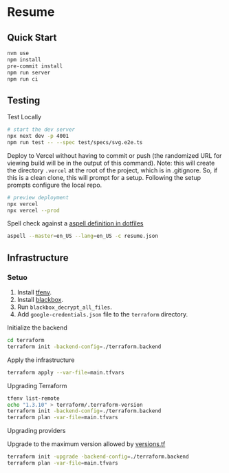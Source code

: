 # Resume

## Quick Start

```sh
nvm use
npm install
pre-commit install
npm run server
npm run ci
```

## Testing

Test Locally

```sh
# start the dev server
npx next dev -p 4001
npm run test -- --spec test/specs/svg.e2e.ts
```

Deploy to Vercel without having to commit or push (the randomized URL for viewing build will be in the output of this command). Note: this will create the directory `.vercel` at the root of the project, which is in .gitignore.  So, if this is a clean clone, this will prompt for a setup.  Following the setup prompts configure the local repo.

```sh
# preview deployment
npx vercel
npx vercel --prod
```

Spell check against a [aspell definition in dotfiles](https://github.com/a2f0/dotfiles/blob/main/files/aspell.en.pws)

```sh
aspell --master=en_US --lang=en_US -c resume.json
```

## Infrastructure

### Setuo

1. Install [tfenv](https://github.com/tfutils/tfenv).
2. Install [blackbox](https://github.com/StackExchange/blackbox).
3. Run `blackbox_decrypt_all_files`.
4. Add `google-credentials.json` file to the `terraform` directory.

Initialize the backend

```sh
cd terraform
terraform init -backend-config=./terraform.backend

```

Apply the infrastructure

```sh
terraform apply --var-file=main.tfvars
```

Upgrading Terraform
```sh
tfenv list-remote
echo "1.3.10" > terraform/.terraform-version
terraform init -backend-config=./terraform.backend
terraform plan -var-file=main.tfvars
```

Upgrading providers

Upgrade to the maximum version allowed by [versions.tf](./terraform/versions.tf)

```sh
terraform init -upgrade -backend-config=./terraform.backend
terraform plan -var-file=main.tfvars
```
